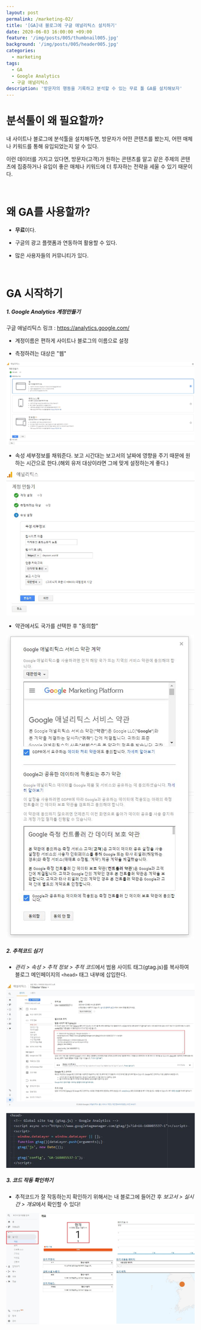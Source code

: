 ```yaml
---
layout: post
permalink: /marketing-02/
title: '[GA]내 블로그에 구글 애널리틱스 설치하기'
date: 2020-06-03 16:00:00 +09:00
feature: '/img/posts/005/thumbnail005.jpg'
background: '/img/posts/005/header005.jpg'
categories:
  - marketing
tags:
  - GA
  - Google Analytics
  - 구글 애널리틱스
description: '방문자의 행동을 기록하고 분석할 수 있는 무료 툴 GA를 설치해보자'
---
```


# 분석툴이 왜 필요할까?

내 사이트나 블로그에 분석툴을 설치해두면, 방문자가 어떤 콘텐츠를 봤는지, 어떤 매체나 키워드를 통해 유입되었는지 알 수 있다.

이런 데이터를 가지고 있다면, 방문자(고객)가 원하는 콘텐츠를 알고 같은 주제의 콘텐츠에 집중하거나 유입이 좋은 매체나 키워드에 더 투자하는 전략을 세울 수 있기 때문이다.

​          

# 왜 GA를 사용할까?

* **무료**이다.

  

* 구글의 광고 플랫폼과 연동하여 활용할 수 있다.

  

* 많은 사용자들의 커뮤니티가 있다.

  ​     

# GA 시작하기

##### 1. Google Analytics 계정만들기

구글 애널리틱스 링크 : <https://analytics.google.com/>

* 계정이름은 편하게 사이트나 블로그의 이름으로 설정

* 측정하려는 대상은 "웹"

![GA 계정 만들기](/img/posts/005/join2.JPG)

* 속성 세부정보를 채워준다. 보고 시간대는 보고서의 날짜에 영향을 주기 때문에 원하는 시간으로 한다.(해외 유저 대상이라면 그에 맞게 설정하는게 좋다.)

![GA 계정 만들기](/img/posts/005/join3.JPG)

* 약관에서도 국가를 선택한 후 "동의함"

![GA 계정 만들기](/img/posts/005/join4.JPG)



##### 2. 추적코드 심기

* *관리 > 속성 > 추적 정보 > 추적 코드*에서 범용 사이트 태그(gtag.js)를 복사하여 블로그 메인페이지의 `<head>` 태그 내부에 삽입한다.

![gtag 복사](/img/posts/005/gtag.JPG)

![head 태그에 삽입](/img/posts/005/head.JPG)

##### 3. 코드 작동 확인하기

* 추적코드가 잘 작동하는지 확인하기 위해서는 내 블로그에 들어간 후  *보고서 > 실시간 > 개요*에서 확인할 수 있다!

![코드 작동 확인하기](/img/posts/005/test.jpg)